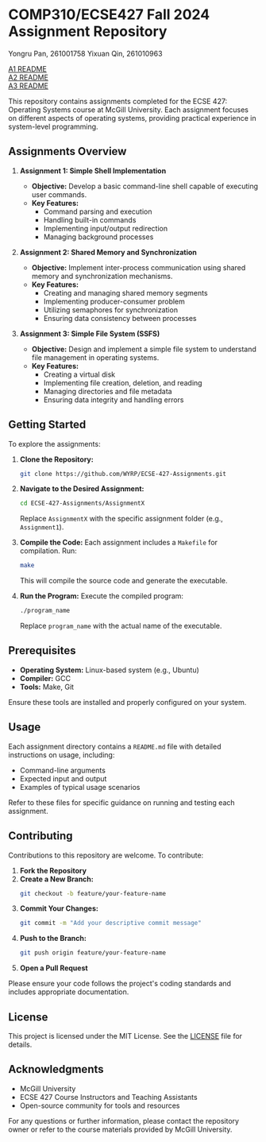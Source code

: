 # COMP310/ECSE427 Fall 2024 Assignment Repository

Yongru Pan, 261001758
Yixuan Qin, 261010963

[A1 README](https://github.com/WYRP/ECSE-427-Assignments/blob/main/a1/A1_README.md) <br>
[A2 README](https://github.com/WYRP/ECSE-427-Assignments/blob/main/a2/A2_README.md) <br>
[A3 README](https://github.com/WYRP/ECSE-427-Assignments/blob/main/a3/A3_README.md) <br>



This repository contains assignments completed for the ECSE 427: Operating Systems course at McGill University. Each assignment focuses on different aspects of operating systems, providing practical experience in system-level programming.

## Assignments Overview

1. **Assignment 1: Simple Shell Implementation**
   - **Objective:** Develop a basic command-line shell capable of executing user commands.
   - **Key Features:**
     - Command parsing and execution
     - Handling built-in commands
     - Implementing input/output redirection
     - Managing background processes

2. **Assignment 2: Shared Memory and Synchronization**
   - **Objective:** Implement inter-process communication using shared memory and synchronization mechanisms.
   - **Key Features:**
     - Creating and managing shared memory segments
     - Implementing producer-consumer problem
     - Utilizing semaphores for synchronization
     - Ensuring data consistency between processes

3. **Assignment 3: Simple File System (SSFS)**
   - **Objective:** Design and implement a simple file system to understand file management in operating systems.
   - **Key Features:**
     - Creating a virtual disk
     - Implementing file creation, deletion, and reading
     - Managing directories and file metadata
     - Ensuring data integrity and handling errors

## Getting Started

To explore the assignments:

1. **Clone the Repository:**
   ```bash
   git clone https://github.com/WYRP/ECSE-427-Assignments.git
   ```
2. **Navigate to the Desired Assignment:**
   ```bash
   cd ECSE-427-Assignments/AssignmentX
   ```
   Replace `AssignmentX` with the specific assignment folder (e.g., `Assignment1`).

3. **Compile the Code:**
   Each assignment includes a `Makefile` for compilation. Run:
   ```bash
   make
   ```
   This will compile the source code and generate the executable.

4. **Run the Program:**
   Execute the compiled program:
   ```bash
   ./program_name
   ```
   Replace `program_name` with the actual name of the executable.

## Prerequisites

- **Operating System:** Linux-based system (e.g., Ubuntu)
- **Compiler:** GCC
- **Tools:** Make, Git

Ensure these tools are installed and properly configured on your system.

## Usage

Each assignment directory contains a `README.md` file with detailed instructions on usage, including:

- Command-line arguments
- Expected input and output
- Examples of typical usage scenarios

Refer to these files for specific guidance on running and testing each assignment.

## Contributing

Contributions to this repository are welcome. To contribute:

1. **Fork the Repository**
2. **Create a New Branch:**
   ```bash
   git checkout -b feature/your-feature-name
   ```
3. **Commit Your Changes:**
   ```bash
   git commit -m "Add your descriptive commit message"
   ```
4. **Push to the Branch:**
   ```bash
   git push origin feature/your-feature-name
   ```
5. **Open a Pull Request**

Please ensure your code follows the project's coding standards and includes appropriate documentation.

## License

This project is licensed under the MIT License. See the [LICENSE](LICENSE) file for details.

## Acknowledgments

- McGill University
- ECSE 427 Course Instructors and Teaching Assistants
- Open-source community for tools and resources

For any questions or further information, please contact the repository owner or refer to the course materials provided by McGill University.
